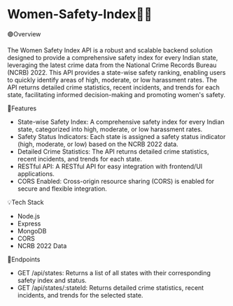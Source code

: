 # Women-Safety-Index👩‍🎓

🟣Overview

The Women Safety Index API is a robust and scalable backend solution designed to provide a comprehensive safety index for every Indian state, leveraging the latest crime data from the National Crime Records Bureau (NCRB) 2022. This API provides a state-wise safety ranking, enabling users to quickly identify areas of high, moderate, or low harassment rates. The API returns detailed crime statistics, recent incidents, and trends for each state, facilitating informed decision-making and promoting women's safety.

🔐Features

- State-wise Safety Index: A comprehensive safety index for every Indian state, categorized into high, moderate, or low harassment rates.
- Safety Status Indicators: Each state is assigned a safety status indicator (high, moderate, or low) based on the NCRB 2022 data.
- Detailed Crime Statistics: The API returns detailed crime statistics, recent incidents, and trends for each state.
- RESTful API: A RESTful API for easy integration with frontend/UI applications.
- CORS Enabled: Cross-origin resource sharing (CORS) is enabled for secure and flexible integration.

💡Tech Stack

- Node.js
- Express
- MongoDB
- CORS
- NCRB 2022 Data

📃Endpoints

- GET /api/states: Returns a list of all states with their corresponding safety index and status.
- GET /api/states/:stateId: Returns detailed crime statistics, recent incidents, and trends for the selected state.

